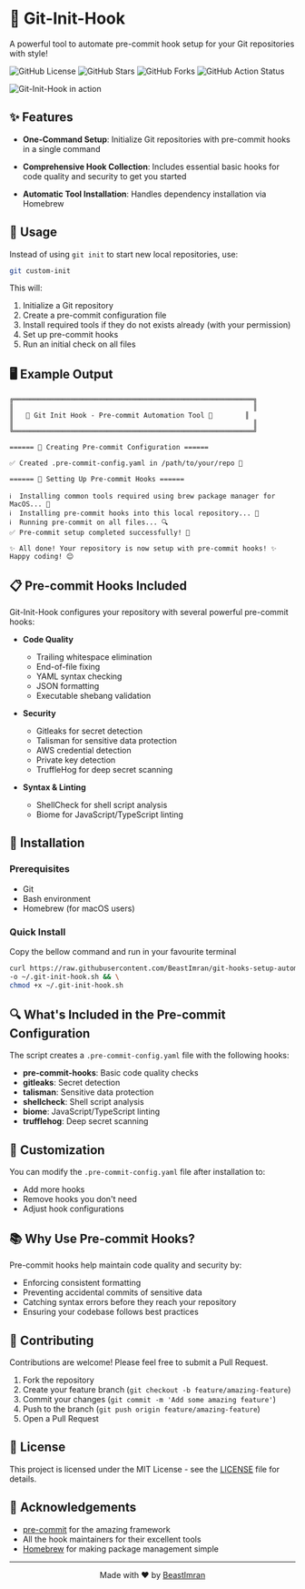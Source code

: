 # 🚀 Git-Init-Hook

A powerful tool to automate pre-commit hook setup for your Git repositories with style!

![GitHub License](https://img.shields.io/github/license/BeastImran/git-hooks-setup-automation-script)
![GitHub Stars](https://img.shields.io/github/stars/BeastImran/git-hooks-setup-automation-script?style=social)
![GitHub Forks](https://img.shields.io/github/forks/BeastImran/git-hooks-setup-automation-script?style=social)
![GitHub Action Status](https://img.shields.io/github/actions/workflow/status/BeastImran/git-hooks-setup-automation-script/.github%2Fworkflows%2Fsuper-linter.yml)

![Git-Init-Hook in action](https://github.com/BeastImran/git-hooks-setup-automation-script/blob/3cf53147427597ab8c47a3872924fd578d0684a0/assets/Git%20Hook%20Automation%20Tool%20in%20Action%20Screen%20Cap.gif)

## ✨ Features

- **One-Command Setup**: Initialize Git repositories with pre-commit hooks in a single command

- **Comprehensive Hook Collection**: Includes essential basic hooks for code quality and security to get you started

- **Automatic Tool Installation**: Handles dependency installation via Homebrew

## 🔧 Usage

Instead of using `git init` to start new local repositories, use:

```bash
git custom-init
```

This will:

1. Initialize a Git repository
2. Create a pre-commit configuration file
3. Install required tools if they do not exists already (with your permission)
4. Set up pre-commit hooks
5. Run an initial check on all files

## 🖥️ Example Output

``` text
╔═══════════════════════════════════════════════════════════╗
║                                                           ║
║   🚀 Git Init Hook - Pre-commit Automation Tool 🚀        ║
║                                                           ║
╚═══════════════════════════════════════════════════════════╝

====== 🚀 Creating Pre-commit Configuration ======

✅ Created .pre-commit-config.yaml in /path/to/your/repo 📄

====== 🚀 Setting Up Pre-commit Hooks ======

ℹ️  Installing common tools required using brew package manager for MacOS... 🔄
ℹ️  Installing pre-commit hooks into this local repository... 🔄
ℹ️  Running pre-commit on all files... 🔍
✅ Pre-commit setup completed successfully! 🎉

✨ All done! Your repository is now setup with pre-commit hooks! ✨
Happy coding! 😊
```

## 📋 Pre-commit Hooks Included

Git-Init-Hook configures your repository with several powerful pre-commit hooks:

- **Code Quality**
  - Trailing whitespace elimination
  - End-of-file fixing
  - YAML syntax checking
  - JSON formatting
  - Executable shebang validation

- **Security**
  - Gitleaks for secret detection
  - Talisman for sensitive data protection
  - AWS credential detection
  - Private key detection
  - TruffleHog for deep secret scanning

- **Syntax & Linting**
  - ShellCheck for shell script analysis
  - Biome for JavaScript/TypeScript linting

## 🚀 Installation

### Prerequisites

- Git
- Bash environment
- Homebrew (for macOS users)

### Quick Install

Copy the bellow command and run in your favourite terminal

```bash
curl https://raw.githubusercontent.com/BeastImran/git-hooks-setup-automation-script/main/git-init-hook.sh \
-o ~/.git-init-hook.sh && \
chmod +x ~/.git-init-hook.sh
```

## 🔍 What's Included in the Pre-commit Configuration

The script creates a `.pre-commit-config.yaml` file with the following hooks:

- **pre-commit-hooks**: Basic code quality checks
- **gitleaks**: Secret detection
- **talisman**: Sensitive data protection
- **shellcheck**: Shell script analysis
- **biome**: JavaScript/TypeScript linting
- **trufflehog**: Deep secret scanning

## 🧩 Customization

You can modify the `.pre-commit-config.yaml` file after installation to:

- Add more hooks
- Remove hooks you don't need
- Adjust hook configurations

## 📚 Why Use Pre-commit Hooks?

Pre-commit hooks help maintain code quality and security by:

- Enforcing consistent formatting
- Preventing accidental commits of sensitive data
- Catching syntax errors before they reach your repository
- Ensuring your codebase follows best practices

## 🤝 Contributing

Contributions are welcome! Please feel free to submit a Pull Request.

1. Fork the repository
2. Create your feature branch (`git checkout -b feature/amazing-feature`)
3. Commit your changes (`git commit -m 'Add some amazing feature'`)
4. Push to the branch (`git push origin feature/amazing-feature`)
5. Open a Pull Request

## 📜 License

This project is licensed under the MIT License - see the [LICENSE](./LICENSE) file for details.

## 🙏 Acknowledgements

- [pre-commit](https://pre-commit.com/) for the amazing framework
- All the hook maintainers for their excellent tools
- [Homebrew](https://brew.sh/) for making package management simple

---

<p align="center">
  Made with ❤️ by <a href="https://github.com/BeastImran">BeastImran</a>
</p
c
